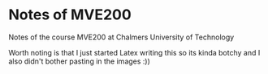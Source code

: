 # Notes of MVE200
Notes of the course MVE200 at Chalmers University of Technology
 
Worth noting is that I just started Latex writing this so its kinda botchy and I also didn't bother pasting in the images :))
